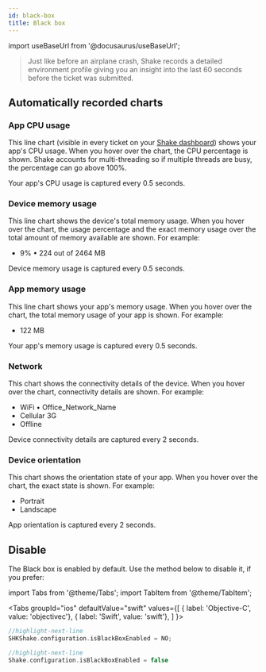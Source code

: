 ```yaml
---
id: black-box
title: Black box
---
```

import useBaseUrl from '@docusaurus/useBaseUrl';

>Just like before an airplane crash, Shake records a detailed environment
profile giving you an insight into the last 60 seconds before the ticket was submitted.

## Automatically recorded charts

### App CPU usage

This line chart (visible in every ticket on your [Shake dashboard](https://app.shakebugs.com/)) shows your app's CPU usage.
When you hover over the chart, the CPU percentage is shown.
Shake accounts for multi-threading so if multiple threads are busy, the percentage can go above 100%.

Your app's CPU usage is captured every 0.5 seconds.

### Device memory usage
This line chart shows the device's total memory usage.
When you hover over the chart, the usage percentage
and the exact memory usage over the total amount of memory available
are shown. For example: 
* 9% • 224 out of 2464 MB

Device memory usage is captured every 0.5 seconds.

### App memory usage
This line chart shows your app's memory usage. When you hover over the chart,
the total memory usage of your app is shown. For example: 
* 122 MB

Your app's memory usage is captured every 0.5 seconds.

### Network
This chart shows the connectivity details of the device.
When you hover over the chart, connectivity details are shown. For example:
* WiFi • Office_Network_Name
* Cellular 3G
* Offline

Device connectivity details are captured every 2 seconds.

### Device orientation
This chart shows the orientation state of your app.
When you hover over the chart, the exact state is shown. For example:

* Portrait
* Landscape

App orientation is captured every 2 seconds.

## Disable
The Black box is enabled by default. Use the method below to disable it, if you prefer:

import Tabs from '@theme/Tabs';
import TabItem from '@theme/TabItem';

<Tabs
  groupId="ios"
  defaultValue="swift"
  values={[
    { label: 'Objective-C', value: 'objectivec'},
    { label: 'Swift', value: 'swift'},
  ]
}>

<TabItem value="objectivec">

```objectivec title="AppDelegate.m"
//highlight-next-line
SHKShake.configuration.isBlackBoxEnabled = NO;
```

</TabItem>

<TabItem value="swift">

```swift title="AppDelegate.swift"
//highlight-next-line
Shake.configuration.isBlackBoxEnabled = false
```

</TabItem>
</Tabs>
